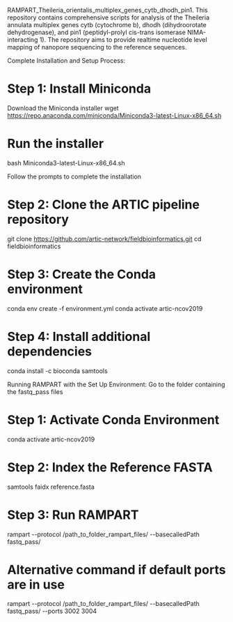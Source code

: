 RAMPART_Theileria_orientalis_multiplex_genes_cytb_dhodh_pin1. This repository contains comprehensive scripts for analysis of the Theileria annulata multiplex genes cytb (cytochrome b), dhodh (dihydroorotate dehydrogenase), and pin1 (peptidyl-prolyl cis-trans isomerase NIMA-interacting 1). The repository aims to provide realtime nucleotide level mapping of nanopore sequencing to the reference sequences.

Complete Installation and Setup Process:

# Step 1: Install Miniconda
Download the Miniconda installer
wget https://repo.anaconda.com/miniconda/Miniconda3-latest-Linux-x86_64.sh

# Run the installer
bash Miniconda3-latest-Linux-x86_64.sh

Follow the prompts to complete the installation
# Step 2: Clone the ARTIC pipeline repository
git clone https://github.com/artic-network/fieldbioinformatics.git cd fieldbioinformatics

# Step 3: Create the Conda environment
conda env create -f environment.yml conda activate artic-ncov2019

# Step 4: Install additional dependencies
conda install -c bioconda samtools

Running RAMPART with the Set Up Environment: Go to the folder containing the fastq_pass files

# Step 1: Activate Conda Environment
conda activate artic-ncov2019

# Step 2: Index the Reference FASTA
samtools faidx reference.fasta

# Step 3: Run RAMPART
rampart --protocol /path_to_folder_rampart_files/ --basecalledPath fastq_pass/

# Alternative command if default ports are in use
rampart --protocol /path_to_folder_rampart_files/ --basecalledPath fastq_pass/ --ports 3002 3004
